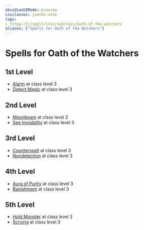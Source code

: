 ```yaml
---
obsidianUIMode: preview
cssclasses: json5e-note
tags:
- ttrpg-cli/spell/list/subclass/oath-of-the-watchers
aliases: ["Spells for Oath of the Watchers"]
---
```

# Spells for Oath of the Watchers

## 1st Level

- [Alarm](2-Mechanics/CLI/spells/alarm-xphb.md "XPHB") at class level 3
- [Detect Magic](2-Mechanics/CLI/spells/detect-magic-xphb.md "XPHB") at class level 3

## 2nd Level

- [Moonbeam](2-Mechanics/CLI/spells/moonbeam-xphb.md "XPHB") at class level 3
- [See Invisibility](2-Mechanics/CLI/spells/see-invisibility-xphb.md "XPHB") at class level 3

## 3rd Level

- [Counterspell](2-Mechanics/CLI/spells/counterspell-xphb.md "XPHB") at class level 3
- [Nondetection](2-Mechanics/CLI/spells/nondetection-xphb.md "XPHB") at class level 3

## 4th Level

- [Aura of Purity](2-Mechanics/CLI/spells/aura-of-purity-xphb.md "XPHB") at class level 3
- [Banishment](2-Mechanics/CLI/spells/banishment-xphb.md "XPHB") at class level 3

## 5th Level

- [Hold Monster](2-Mechanics/CLI/spells/hold-monster-xphb.md "XPHB") at class level 3
- [Scrying](2-Mechanics/CLI/spells/scrying-xphb.md "XPHB") at class level 3